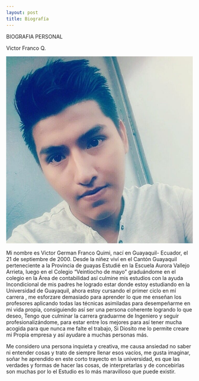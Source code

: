 ```yaml
---
layout: post
title: Biografía
---
```


BIOGRAFIA 	PERSONAL

Victor Franco Q.

![](images/foto1.jpg)

Mi nombre es Victor German Franco Quimi, nací en Guayaquil- Ecuador, el 21 de septiembre de 2000.
Desde la niñez viví en el Cantón Guayaquil perteneciente a la Provincia de guayas Estudié en la
Escuela Aurora Vallejo Arrieta, luego en el Colegio “Veintiocho de mayo” graduándome en el colegio
en la Área de contabilidad así culmine mis estudios con la ayuda Incondicional de mis padres he
logrado estar donde estoy estudiando en la Universidad de Guayaquil, ahora estoy cursando el primer
ciclo en mí carrera , me esforzare demasiado para aprender lo que me enseñan los profesores aplicando 
todas las técnicas asimiladas para desempeñarme en mi vida propia, consiguiendo así ser una persona
coherente logrando lo que deseo, Tengo que culminar la carrera graduarme de Ingeniero y seguir 
profesionalizándome, para estar entre los mejores para así tener mucha acogida para que nunca me
falte el trabajo, Si Diosito me lo permite creare mi Propia empresa y así ayudare a muchas personas más.

Me considero una persona inquieta y creativa, me causa ansiedad no saber ni entender cosas y trato
de siempre llenar esos vacíos, me gusta imaginar, soñar he aprendido en este corto trayecto en la
universidad, es que las verdades y formas de hacer las cosas, de interpretarlas y de concebirlas 
son muchas por lo el Estudio es lo más maravilloso que puede existir.




